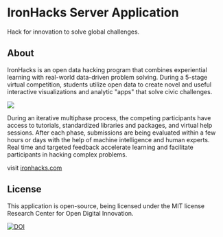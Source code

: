 # IronHacks Server Application

Hack for innovation to solve global challenges.

## About

IronHacks is an open data hacking program that combines experiential learning with real-world data-driven problem solving. During a 5-stage virtual competition, students utilize open data to create novel and useful interactive visualizations and analytic "apps" that solve civic challenges.

[![](http://i.imgur.com/wtv2dy6.png)](http://ironhacks.com)

During an iterative multiphase process, the competing participants have access to tutorials, standardized libraries and packages, and virtual help sessions. After each phase, submissions are being evaluated within a few hours or days with the help of machine intelligence and human experts. Real time and targeted feedback accelerate learning and facilitate participants in hacking complex problems.

visit [ironhacks.com](https://ironhacks.com)

## License

This application is open-source, being licensed under the MIT license Research Center for Open Digital Innovation.

[![DOI](https://zenodo.org/badge/80545027.svg)](https://zenodo.org/badge/latestdoi/80545027)

